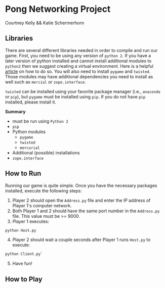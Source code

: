# Pong Networking Project

Courtney Kelly && Katie Schermerhorn

## Libraries
There are several different libraries needed in order to compile and run our game. First, you need to be using any version of `python 2`. If you have a later version of python installed and cannot install additional modules to `python2` then we suggest creating a virtual environment. Here is a helpful [article](https://uoa-eresearch.github.io/eresearch-cookbook/recipe/2014/11/20/conda/) on how to do so. You will also need to install `pygame` and `twisted`. Those modules may have additional dependencies you need to install as well such as `mercial` or `zope.interface`. 

`twisted` can be installed using your favorite package manager (i.e., `anaconda` or `pip`), but `pygame` must be installed using `pip`. If you do not have `pip` installed, please install it. 

**Summary**
* must be run using `Python 2`
* `pip`
* Python modules
  * `pygame`
  * `twisted`
  * `mercurial`
* Additional (possible) installations
 * `zope.interface`

## How to Run
Running our game is quite simple. Once you have the necessary packages installed, execute the following steps:
1. Player 2 should open the `Address.py` file and enter the IP address of Player 1's computer network. 
2. Both Player 1 and 2 should have the same port number in the `Address.py` file. This value must be >= 9000.
3. Player 1 executes:
```bash
python Host.py
```
4. Player 2 should wait a couple seconds after Player 1 runs `Host.py` to execute:
```bash
python Client.py`
```
5. Have fun!

## How to Play

